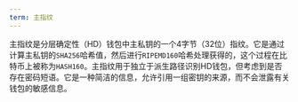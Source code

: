 ```yaml
---
term: 主指纹
---
```


主指纹是分层确定性（HD）钱包中主私钥的一个4字节（32位）指纹。它是通过计算主私钥的`SHA256`哈希值，然后进行`RIPEMD160`哈希处理获得的，这个过程在比特币上被称为`HASH160`。主指纹用于独立于派生路径识别HD钱包，但考虑到是否存在密码短语。它是一种简洁的信息，允许引用一组密钥的来源，而不会泄露有关钱包的敏感信息。